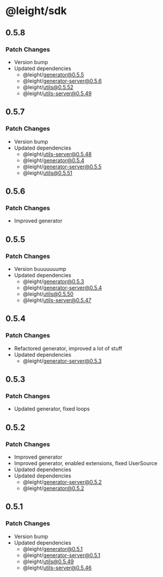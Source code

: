 # @leight/sdk

## 0.5.8

### Patch Changes

- Version bump
- Updated dependencies
    - @leight/generator@0.5.5
    - @leight/generator-server@0.5.6
    - @leight/utils@0.5.52
    - @leight/utils-server@0.5.49

## 0.5.7

### Patch Changes

- Version bump
- Updated dependencies
    - @leight/utils-server@0.5.48
    - @leight/generator@0.5.4
    - @leight/generator-server@0.5.5
    - @leight/utils@0.5.51

## 0.5.6

### Patch Changes

- Improved generator

## 0.5.5

### Patch Changes

- Version buuuuuuump
- Updated dependencies
    - @leight/generator@0.5.3
    - @leight/generator-server@0.5.4
    - @leight/utils@0.5.50
    - @leight/utils-server@0.5.47

## 0.5.4

### Patch Changes

- Refactored generator, improved a lot of stuff
- Updated dependencies
    - @leight/generator-server@0.5.3

## 0.5.3

### Patch Changes

- Updated generator, fixed loops

## 0.5.2

### Patch Changes

- Improved generator
- Improved generator, enabled extensions, fixed UserSource
- Updated dependencies
- Updated dependencies
    - @leight/generator-server@0.5.2
    - @leight/generator@0.5.2

## 0.5.1

### Patch Changes

- Version bump
- Updated dependencies
    - @leight/generator@0.5.1
    - @leight/generator-server@0.5.1
    - @leight/utils@0.5.49
    - @leight/utils-server@0.5.46
